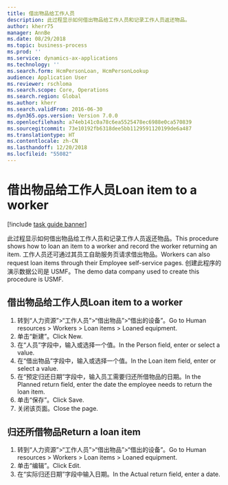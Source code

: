```yaml
---
title: 借出物品给工作人员
description: 此过程显示如何借出物品给工作人员和记录工作人员返还物品。
author: kherr75
manager: AnnBe
ms.date: 08/29/2018
ms.topic: business-process
ms.prod: ''
ms.service: dynamics-ax-applications
ms.technology: ''
ms.search.form: HcmPersonLoan, HcmPersonLookup
audience: Application User
ms.reviewer: rschloma
ms.search.scope: Core, Operations
ms.search.region: Global
ms.author: kherr
ms.search.validFrom: 2016-06-30
ms.dyn365.ops.version: Version 7.0.0
ms.openlocfilehash: a74eb141c0a78c6ea5525478ec6988e0ca570839
ms.sourcegitcommit: 73e10192fb6318dee5bb1129591120199de6a487
ms.translationtype: HT
ms.contentlocale: zh-CN
ms.lasthandoff: 12/20/2018
ms.locfileid: "55082"
---
```

# <a name="loan-item-to-a-worker"></a><span data-ttu-id="5429e-103">借出物品给工作人员</span><span class="sxs-lookup"><span data-stu-id="5429e-103">Loan item to a worker</span></span>

[!include [task guide banner](../../includes/task-guide-banner.md)]

<span data-ttu-id="5429e-104">此过程显示如何借出物品给工作人员和记录工作人员返还物品。</span><span class="sxs-lookup"><span data-stu-id="5429e-104">This procedure shows how to loan an item to a worker and record the worker returning an item.</span></span> <span data-ttu-id="5429e-105">工作人员还可通过其员工自助服务页请求借出物品。</span><span class="sxs-lookup"><span data-stu-id="5429e-105">Workers can also request loan items through their Employee self-service pages.</span></span> <span data-ttu-id="5429e-106">创建此程序的演示数据公司是 USMF。</span><span class="sxs-lookup"><span data-stu-id="5429e-106">The demo data company used to create this procedure is USMF.</span></span>


## <a name="loan-item-to-a-worker"></a><span data-ttu-id="5429e-107">借出物品给工作人员</span><span class="sxs-lookup"><span data-stu-id="5429e-107">Loan item to a worker</span></span>
1. <span data-ttu-id="5429e-108">转到“人力资源”>“工作人员”>“借出物品”>“借出的设备”。</span><span class="sxs-lookup"><span data-stu-id="5429e-108">Go to Human resources > Workers > Loan items > Loaned equipment.</span></span>
2. <span data-ttu-id="5429e-109">单击“新建”。</span><span class="sxs-lookup"><span data-stu-id="5429e-109">Click New.</span></span>
3. <span data-ttu-id="5429e-110">在“人员”字段中，输入或选择一个值。</span><span class="sxs-lookup"><span data-stu-id="5429e-110">In the Person field, enter or select a value.</span></span>
4. <span data-ttu-id="5429e-111">在“借出物品”字段中，输入或选择一个值。</span><span class="sxs-lookup"><span data-stu-id="5429e-111">In the Loan item field, enter or select a value.</span></span>
5. <span data-ttu-id="5429e-112">在“预定归还日期”字段中，输入员工需要归还所借物品的日期。</span><span class="sxs-lookup"><span data-stu-id="5429e-112">In the Planned return field, enter the date the employee needs to return the loan item.</span></span>
6. <span data-ttu-id="5429e-113">单击“保存”。</span><span class="sxs-lookup"><span data-stu-id="5429e-113">Click Save.</span></span>
7. <span data-ttu-id="5429e-114">关闭该页面。</span><span class="sxs-lookup"><span data-stu-id="5429e-114">Close the page.</span></span>

## <a name="return-a-loan-item"></a><span data-ttu-id="5429e-115">归还所借物品</span><span class="sxs-lookup"><span data-stu-id="5429e-115">Return a loan item</span></span>
1. <span data-ttu-id="5429e-116">转到“人力资源”>“工作人员”>“借出物品”>“借出的设备”。</span><span class="sxs-lookup"><span data-stu-id="5429e-116">Go to Human resources > Workers > Loan items > Loaned equipment.</span></span>
2. <span data-ttu-id="5429e-117">单击“编辑”。</span><span class="sxs-lookup"><span data-stu-id="5429e-117">Click Edit.</span></span>
3. <span data-ttu-id="5429e-118">在“实际归还日期”字段中输入日期。</span><span class="sxs-lookup"><span data-stu-id="5429e-118">In the Actual return field, enter a date.</span></span>

